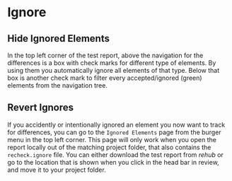 # Ignore

## Hide Ignored Elements

In the top left corner of the test report, above the navigation for the differences is a box with check marks for different type of elements. By using them you automatically ignore all elements of that type. Below that box is another check mark to filter every accepted/ignored (green) elements from the navigation tree.

## Revert Ignores

If you accidently or intentionally ignored an element you now want to track for differences, you can go to the `Ignored Elements` page from the burger menu in the top left corner. This page will only work when you open the report locally out of the matching project folder, that also contains the `recheck.ignore` file. You can either download the test report from *rehub* or go to the location that is shown when you click in the head bar in review, and move it to your project folder.